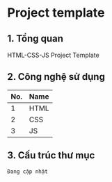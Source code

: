 # Project template

## 1. Tổng quan

 HTML-CSS-JS Project Template

## 2. Công nghệ sử dụng

| No. | Name |
| --- | ---- |
| 1   | HTML |
| 2   | CSS  |
| 3   | JS   |

## 3. Cấu trúc thư mục

```
Đang cập nhật
```



